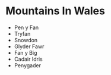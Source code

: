 Mountains In Wales
==================

* Pen y Fan
* Tryfan
* Snowdon
* Glyder Fawr
* Fan y Big
* Cadair Idris
* Penygader
